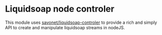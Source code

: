Liquidsoap node controler
=========================

This module uses [savonet/liquidsoap-controler](https://github.com/savonet/liquidsoap-controler) to provide
a rich and simply API to create and manipulate liquidsoap streams in nodeJS.